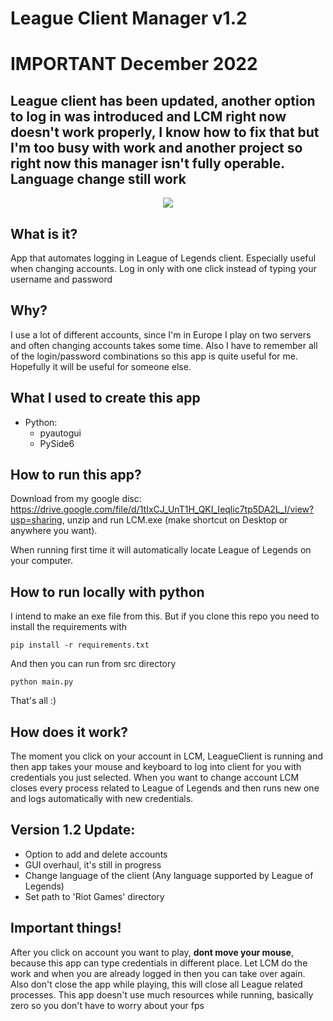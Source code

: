# League Client Manager v1.2

# IMPORTANT December 2022
League client has been updated, another option to log in was introduced and LCM right now doesn't work properly, I know how to fix that but I'm too busy with work and another project so right now this manager isn't fully operable. Language change still work
---------
<p align="center">
  <img src="https://i.imgur.com/iaJR4mC.png">
</p>

## What is it?
App that automates logging in League of Legends client. Especially useful when changing accounts.
Log in only with one click instead of typing your username and password

## Why?
I use a lot of different accounts, since I'm in Europe I play on two servers and often changing accounts takes some time. Also I have to remember all of the login/password
combinations so this app is quite useful for me. Hopefully it will be useful for someone else.

## What I used to create this app
* Python:
    * pyautogui
    * PySide6

## How to run this app?
Download from my google disc: https://drive.google.com/file/d/1tIxCJ_UnT1H_QKI_Ieqlic7tp5DA2L_I/view?usp=sharing, unzip and run LCM.exe (make shortcut on Desktop or anywhere you want).

When running first time it will automatically locate League of Legends on your computer.

## How to run locally with python
I intend to make an exe file from this. But if you clone this repo you need to install the requirements with
```
pip install -r requirements.txt
```

And then you can run from src directory
```
python main.py
```

That's all :)

## How does it work?
The moment you click on your account in LCM, LeagueClient is running and then app takes your mouse and keyboard to log into client for you with credentials you just selected.
When you want to change account LCM closes every process related to League of Legends and then runs new one and logs automatically with new credentials.

## Version 1.2 Update:
* Option to add and delete accounts
* GUI overhaul, it's still in progress
* Change language of the client (Any language supported by League of Legends)
* Set path to 'Riot Games' directory

## Important things!
After you click on account you want to play, **dont move your mouse**, because this app can type credentials in different place.
Let LCM do the work and when you are already logged in then you can take over again. Also don't close the app while playing, this will close all League related processes. This app doesn't use much resources while running, basically zero so you don't have to worry about your fps
